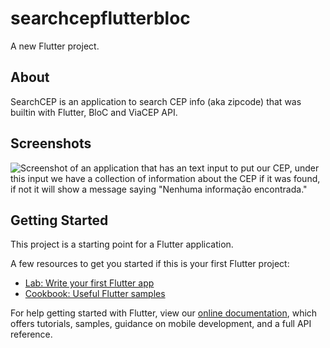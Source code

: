 # searchcepflutterbloc

A new Flutter project.

## About

SearchCEP is an application to search CEP info (aka zipcode) that was builtin with Flutter, BloC and ViaCEP API.

## Screenshots

![Screenshot of an application that has an text input to put our CEP, under this input we have a collection of information about the CEP if it was found, if not it will show a message saying "Nenhuma informação encontrada."](https://lh3.googleusercontent.com/WGjhsQxUWkzSapNp5wsPi8tK1_r6s_NdX9QakGrr5souxFIKpzLYavH8_6mtueaVvQNdIQG-4Hc1uuxBjyfUY5oBvHjXLXsgPcR24cF-mN6Ejg5NP3PpBIZJDPAKTEdrWNHwxhqIi_1vMTfLN0LjZPIS0tVwV_wQ0cGXn21tUAwREs7QumREuJex3RoP4H_E5ZCkQAYJzI_pl7fs44sOU0-we5x6qP7qUBlqpClToajqYPD4Kad-p1oDasHm7zheQ1yGdXsG4QL1EttjKp2HIxRIkDIUk9GV0w3A0RLBvq6Kl3qkuIzCoEKHfa7rmujbr10EDZVTV4nQMWJEnN7xIGwUtUXZTuAASS8r5rGm_9Tj3wuGY0q5-IFZA1YlxSfz2qPQG4E00LTdA_W8VfzsZwT8ey6wOaS9TwrN1AACuYDhzcQVbXq1LvSvJKPvYy0hTJnAmlF26D1ziL2mtcVrouowOvOe_kmFRRuJgvneWXc4GFtC_eizDYaG9NLcAXJ9et-j75f2GKNSxD41lXbDVBDpD8_l5oVy-jqgyTXs-z_QPC6HHUxxG30_tgCYzVlROY3tT1XVjP0xGgwoZTtMCkw2I0n321GX5aH3q61JjtSYn1Y98hu1KPg-CM8CFKptBPq-rmVFBx_TN01bNs7OIwJFfHBsTRmzwMSGZ5vXkyRttyCb7N-tTZ-a66t4=w484-h967-no?authuser=0)

## Getting Started

This project is a starting point for a Flutter application.

A few resources to get you started if this is your first Flutter project:

- [Lab: Write your first Flutter app](https://flutter.dev/docs/get-started/codelab)
- [Cookbook: Useful Flutter samples](https://flutter.dev/docs/cookbook)

For help getting started with Flutter, view our
[online documentation](https://flutter.dev/docs), which offers tutorials,
samples, guidance on mobile development, and a full API reference.
